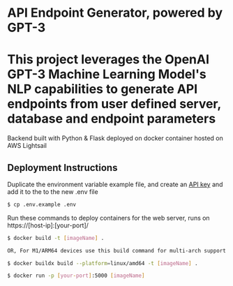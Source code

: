
#  API Endpoint Generator, powered by GPT-3

This project leverages the OpenAI GPT-3 Machine Learning Model's NLP capabilities to generate API endpoints from user defined server, database and endpoint parameters
=======

Backend built with Python & Flask deployed on docker container hosted on AWS Lightsail


## Deployment Instructions

 Duplicate the environment variable example file, and create an [API key](https://beta.openai.com/account/api-keys) and add it to the to the new .env file 
  
   ```bash
   $ cp .env.example .env
   ```


Run these commands to deploy containers for the web server, runs on https://[host-ip]:[your-port]/
 
 
 ```bash
 $ docker build -t [imageName] .
 
 OR, For M1/ARM64 devices use this build command for multi-arch support 
 
 $ docker buildx build --platform=linux/amd64 -t [imageName] .
 ```
 
 ```bash
 $ docker run -p [your-port]:5000 [imageName]
 ```

